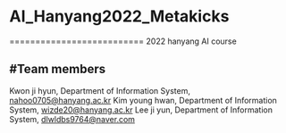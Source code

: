 # AI_Hanyang2022_Metakicks
==========================
2022 hanyang AI course 

#Team members
-------------
Kwon ji hyun, Department of Information System, nahoo0705@hanyang.ac.kr
Kim young hwan, Department of Information System, wizde20@hanyang.ac.kr
Lee ji yun, Department of Information System, dlwldbs9764@naver.com
